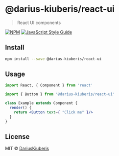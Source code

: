 # @darius-kiuberis/react-ui

> React UI components

[![NPM](https://img.shields.io/npm/v/@darius-kiuberis/react-ui.svg)](https://www.npmjs.com/package/@darius-kiuberis/react-ui) [![JavaScript Style Guide](https://img.shields.io/badge/code_style-standard-brightgreen.svg)](https://standardjs.com)

## Install

```bash
npm install --save @darius-kiuberis/react-ui
```

## Usage

```jsx
import React, { Component } from 'react'

import { Button } from '@darius-kiuberis/react-ui'

class Example extends Component {
  render() {
    return <Button text={ "Click me" }/>
  }
}
```

## License

MIT © [DariusKiuberis](https://github.com/DariusKiuberis)
